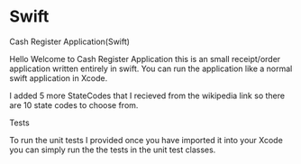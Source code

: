 # Swift

Cash Register Application(Swift)

Hello Welcome to Cash Register Application this is an small receipt/order application written entirely in swift. You can run the application like a normal swift application in Xcode. 

I added 5 more StateCodes that I recieved from the wikipedia link so there are 10 state codes to choose from.

Tests

To run the unit tests I provided once you have imported it into your Xcode you can simply run the the tests in the unit test classes.

